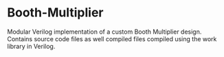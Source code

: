 # Booth-Multiplier
Modular Verilog implementation of a custom Booth Multiplier design.
Contains source code files as well compiled files compiled using the work library in Verilog.
